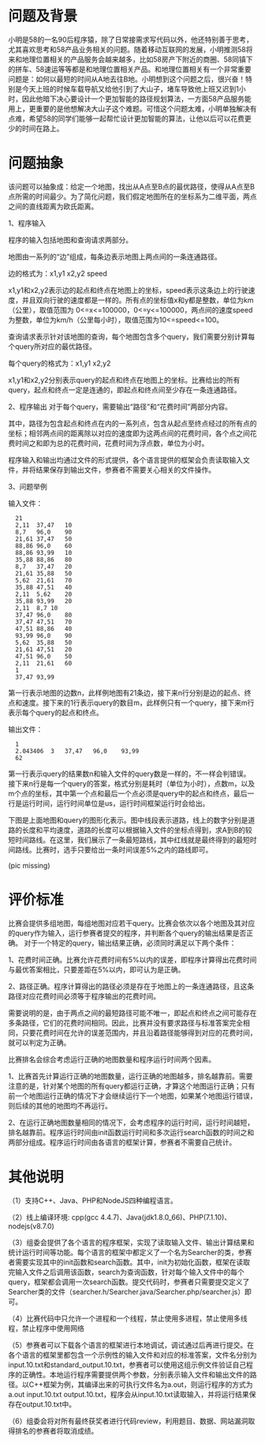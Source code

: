 # 问题及背景
小明是58的一名90后程序猿，除了日常接需求写代码以外，他还特别善于思考，尤其喜欢思考和58产品业务相关的问题。随着移动互联网的发展，小明推测58将来和地理位置相关的产品服务会越来越多，比如58房产下附近的商圈、58同镇下的拼车、58速运等等都是和地理位置相关产品。和地理位置相关有一个非常重要问题是：如何以最短的时间从A地去往B地。小明想到这个问题之后，很兴奋！特别是今天上班的时候车载导航又给他引到了大山子，堵车导致他上班又迟到1小时，因此他暗下决心要设计一个更加智能的路径规划算法，一方面58产品服务能用上，更重要的是他想解决大山子这个难题。可惜这个问题太难，小明单独解决有点难，希望58的同学们能够一起帮忙设计更加智能的算法，让他以后可以花费更少的时间在路上。
# 问题抽象
该问题可以抽象成：给定一个地图，找出从A点至B点的最优路径，使得从A点至B点所需的时间最少。为了简化问题，我们假定地图所在的坐标系为二维平面，两点之间的直线距离为欧氏距离。 

1、程序输入

程序的输入包括地图和查询请求两部分。

地图由一系列的“边”组成，每条边表示地图上两点间的一条连通路径。

边的格式为：x1,y1 x2,y2 speed

x1,y1和x2,y2表示边的起点和终点在地图上的坐标，speed表示这条边上的行驶速度，并且双向行驶的速度都是一样的。所有点的坐标值x和y都是整数，单位为km（公里），取值范围为 0<=x<=100000，0<=y<=100000，两点间的速度speed为整数，单位为km/h（公里每小时），取值范围为10<=speed<=100。

查询请求表示针对该地图的查询，每个地图包含多个query，我们需要分别计算每个query所对应的最优路径。

每个query的格式为：x1,y1 x2,y2

x1,y1和x2,y2分别表示query的起点和终点在地图上的坐标。比赛给出的所有query，起点和终点一定是连通的，即起点和终点间至少存在一条连通路径。

2、程序输出
对于每个query，需要输出“路径”和“花费时间”两部分内容。

其中，路径为包含起点和终点在内的一系列点，包含从起点至终点经过的所有点的坐标；相邻两点间的距离除以对应的速度即为这两点间的花费时间，各个点之间花费时间之和即为总的花费时间，花费时间为浮点数，单位为小时。

程序输入和输出均通过文件的形式提供，各个语言提供的框架会负责读取输入文件，并将结果保存到输出文件，参赛者不需要关心相关的文件操作。

3、问题举例

输入文件：

      21
      2,11	37,47	10
      8,7	96,0	90
      21,61	37,47	50
      88,86	96,0	60
      88,86	93,99	10
      35,88	88,86	80
      8,7	37,47	20
      21,61	35,88	50
      5,62	21,61	70
      35,88	47,51	40
      2,11	5,62	20
      35,88	93,99	20
      2,11	8,7	10
      37,47	96,0	80
      37,47	47,51	70
      47,51	88,86	40
      93,99	96,0	90
      5,62	35,88	50
      21,61	47,51	20
      47,51	96,0	50
      2,11	21,61	60
      1
      37,47	93,99
第一行表示地图的边数n，此样例地图有21条边，接下来n行分别是边的起点、终点和速度。接下来的1行表示query的数目m，此样例只有一个query，接下来m行表示每个query的起点和终点。

输出文件：

      1
      2.043406	3	37,47	96,0	93,99
      62
      
第一行表示query的结果数n和输入文件的query数是一样的，不一样会判错误。接下来n行是每一个query的答案，格式分别是耗时（单位为小时），点数m，以及m个点的坐标，其中第一个点和最后一个点必须是query中的起点和终点，最后一行是运行时间，运行时间单位是us，运行时间框架运行时会给出。

下图是上面地图和query的图形化表示。图中线段表示道路，线上的数字分别是道路的长度和平均速度，道路的长度可以根据输入文件的坐标点得到，求A到B的较短时间路线。在这里，我们展示了一条最短路线，其中红线就是最终得到的最短时间路线。比赛时，选手只要给出一条时间误差5%之内的路线即可。

(pic missing)


# 评价标准
比赛会提供多组地图，每组地图对应若干query。比赛会依次以各个地图及其对应的query作为输入，运行参赛者提交的程序，并判断各个query的输出结果是否正确。
对于一个特定的query，输出结果正确，必须同时满足以下两个条件：

1、花费时间正确。比赛允许花费时间有5%以内的误差，即程序计算得出花费时间与最优答案相比，只要差距在5%以内，即可认为是正确。

2、路径正确。程序计算得出的路径必须是存在于地图上的一条连通路径，且这条路径对应花费时间必须等于程序输出的花费时间。

需要说明的是，由于两点之间的最短路径可能不唯一，即起点和终点之间可能存在多条路径，它们的花费时间相同。因此，比赛并没有要求路径与标准答案完全相同，只要花费时间在允许的误差范围内，并且沿着路径能够得到对应的花费时间，就可以判定为正确。

比赛排名会综合考虑运行正确的地图数量和程序运行时间两个因素。

1、比赛首先计算运行正确的地图数量，运行正确的地图越多，排名越靠前。需要注意的是，针对某个地图的所有query都运行正确，才算这个地图运行正确；只有前一个地图运行正确的情况下才会继续运行下一个地图，如果某个地图运行错误，则后续的其他的地图均不再运行。

2、在运行正确地图数量相同的情况下，会考虑程序的运行时间，运行时间越短，排名越靠前。程序运行时间由init函数运行时间和多次运行search函数的时间之和两部分组成。程序运行时间由各语言的框架计算，参赛者不需要自己统计。

# 其他说明
（1）支持C++、Java、PHP和NodeJS四种编程语言。

（2）线上编译环境: cpp(gcc 4.4.7)、Java(jdk1.8.0_66)、PHP(7.1.10)、nodejs(v8.7.0)

（3）组委会提供了各个语言的程序框架，实现了读取输入文件、输出计算结果和统计运行时间等功能。每个语言的框架中都定义了一个名为Searcher的类，参赛者需要实现其中的init函数和search函数。其中，init为初始化函数，框架在读取完输入文件之后调用该函数，search为查询函数，针对每个输入文件中的每个query，框架都会调用一次search函数。提交代码时，参赛者只需要提交定义了Searcher类的文件（searcher.h/Searcher.java/Searcher.php/searcher.js）即可。

（4）比赛代码中只允许一个进程和一个线程，禁止使用多进程，禁止使用多线程，禁止程序中使用网络

（5）参赛者可以下载各个语言的框架进行本地调试，调试通过后再进行提交。在各个语言的框架里都包含一个示例性的输入文件和对应的标准答案，文件名分别为input.10.txt和standard_output.10.txt，参赛者可以使用这组示例文件验证自己程序的正确性。本地运行程序需要提供两个参数，分别表示输入文件和输出文件的路径。以C++框架为例，其编译出来的可执行文件名为a.out，则运行程序的方式为a.out input.10.txt output.10.txt，程序会从input.10.txt读取输入，并将运行结果保存在output.10.txt中。

（6）组委会将对所有最终获奖者进行代码review，利用题目、数据、网站漏洞取得排名的参赛者将取消成绩。

